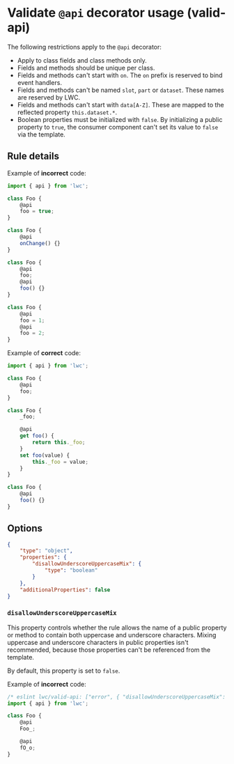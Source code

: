 # Validate `@api` decorator usage (valid-api)

The following restrictions apply to the `@api` decorator:

-   Apply to class fields and class methods only.
-   Fields and methods should be unique per class.
-   Fields and methods can't start with `on`. The `on` prefix is reserved to bind event handlers.
-   Fields and methods can't be named `slot`, `part` or `dataset`. These names are reserved by LWC.
-   Fields and methods can't start with `data[A-Z]`. These are mapped to the reflected property `this.dataset.*`.
-   Boolean properties must be initialized with `false`. By initializing a public property to `true`, the consumer component can't set its value to `false` via the template.

## Rule details

Example of **incorrect** code:

```js
import { api } from 'lwc';

class Foo {
    @api
    foo = true;
}

class Foo {
    @api
    onChange() {}
}

class Foo {
    @api
    foo;
    @api
    foo() {}
}

class Foo {
    @api
    foo = 1;
    @api
    foo = 2;
}
```

Example of **correct** code:

```js
import { api } from 'lwc';

class Foo {
    @api
    foo;
}

class Foo {
    _foo;

    @api
    get foo() {
        return this._foo;
    }
    set foo(value) {
        this._foo = value;
    }
}

class Foo {
    @api
    foo() {}
}
```

## Options

```json
{
    "type": "object",
    "properties": {
        "disallowUnderscoreUppercaseMix": {
            "type": "boolean"
        }
    },
    "additionalProperties": false
}
```

### `disallowUnderscoreUppercaseMix`

This property controls whether the rule allows the name of a public property or method to contain both uppercase and underscore characters. Mixing uppercase and underscore characters in public properties isn't recommended, because those properties can't be referenced from the template.

By default, this property is set to `false`.

Example of **incorrect** code:

```js
/* eslint lwc/valid-api: ["error", { "disallowUnderscoreUppercaseMix": true }] */
import { api } from 'lwc';

class Foo {
    @api
    Foo_;

    @api
    fO_o;
}
```
